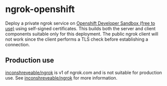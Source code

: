 # ngrok-openshift

Deploy a private ngrok service on [Openshift Developer Sandbox (free to use)](https://developers.redhat.com/developer-sandbox/get-started) using self-signed certificates. This builds both the server and client components suitable only for this deployment. The public ngrok client will not work since the client performs a TLS check before establishing a connection.

## Production use

[inconshreveable/ngrok](https://github.com/inconshreveable/ngrok) is v1 of ngrok.com and is not suitable for production use. See [inconshreveable/ngrok](https://github.com/inconshreveable/ngrok) for more information.
